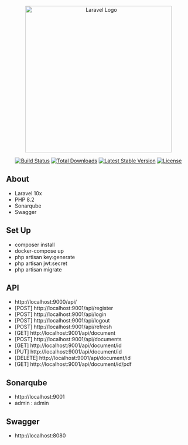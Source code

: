 <p align="center"><a href="https://laravel.com" target="_blank"><img src="https://raw.githubusercontent.com/laravel/art/master/logo-lockup/5%20SVG/2%20CMYK/1%20Full%20Color/laravel-logolockup-cmyk-red.svg" width="400" alt="Laravel Logo"></a></p>

<p align="center">
<a href="https://github.com/laravel/framework/actions"><img src="https://github.com/laravel/framework/workflows/tests/badge.svg" alt="Build Status"></a>
<a href="https://packagist.org/packages/laravel/framework"><img src="https://img.shields.io/packagist/dt/laravel/framework" alt="Total Downloads"></a>
<a href="https://packagist.org/packages/laravel/framework"><img src="https://img.shields.io/packagist/v/laravel/framework" alt="Latest Stable Version"></a>
<a href="https://packagist.org/packages/laravel/framework"><img src="https://img.shields.io/packagist/l/laravel/framework" alt="License"></a>
</p>

## About

- Laravel 10x
- PHP 8.2
- Sonarqube
- Swagger

## Set Up

- composer install
- docker-compose up
- php artisan key:generate
- php artisan jwt:secret
- php artisan migrate

## API

- http://localhost:9000/api/
- [POST] http://localhost:9001/api/register
- [POST] http://localhost:9001/api/login
- [POST] http://localhost:9001/api/logout
- [POST] http://localhost:9001/api/refresh
- [GET] http://localhost:9001/api/document
- [POST] http://localhost:9001/api/documents
- [GET] http://localhost:9001/api/document/id
- [PUT] http://localhost:9001/api/document/id
- [DELETE] http://localhost:9001/api/document/id
- [GET] http://localhost:9001/api/document/id/pdf

## Sonarqube

 - http://localhost:9001
  - admin : admin

## Swagger

- http://localhost:8080